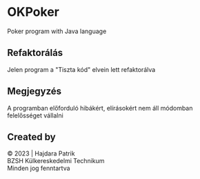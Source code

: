 # OKPoker

Poker program with Java language

## Refaktorálás

Jelen program a "Tiszta kód" elvein lett refaktorálva

## Megjegyzés

A programban előforduló hibákért, elírásokért nem áll módomban felelősséget vállalni

## Created by

&copy; 2023 | Hajdara Patrik <br> BZSH Külkereskedelmi Technikum <br> Minden jog fenntartva
